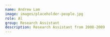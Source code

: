 ```yaml
---
name: Andrew Lam
image: images/placeholder-people.jpg
role: Al
group: Research Assistant
description: Research Assistant from 2008-2009
---
```

